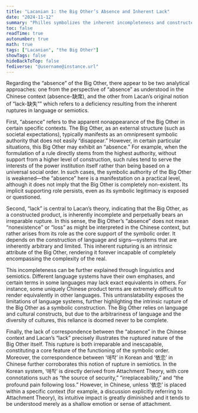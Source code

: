 ```yaml
---
title: "Lacanian 1: the Big Other’s Absence and Inherent Lack"
date: "2024-11-12"
summary: "Philles symbolizes the inherent incompleteness and constructed nature of the Big Other, highlighting both its apparent absence and intrinsic lack."
toc: false
readTime: true
autonumber: true
math: true
tags: ["Lacanian", "the Big Other"]
showTags: false
hideBackToTop: false
fediverse: "@username@instance.url"
---
```


Regarding the “absence” of the Big Other, there appear to be two analytical approaches: one from the perspective of “absence” as understood in the Chinese context (absence-缺席), and the other from Lacan’s original notion of “lack-缺失”” which refers to a deficiency resulting from the inherent ruptures in language or semiotics.

First, “absence” refers to the apparent nonappearance of the Big Other in certain specific contexts. The Big Other, as an external structure (such as societal expectations), typically manifests as an omnipresent symbolic authority that does not easily “disappear.” However, in certain particular situations, this Big Other may exhibit an “absence.” For example, when the formulation of a rule directly stems from the highest authority, without support from a higher level of construction, such rules tend to serve the interests of the power institution itself rather than being based on a universal social order. In such cases, the symbolic authority of the Big Other is weakened—the “absence” here is a manifestation on a practical level, although it does not imply that the Big Other is completely non-existent. Its implicit supporting role persists, even as its symbolic legitimacy is exposed or questioned.

Second, “lack” is central to Lacan’s theory, indicating that the Big Other, as a constructed product, is inherently incomplete and perpetually bears an irreparable rupture. In this sense, the Big Other’s “absence” does not mean “nonexistence” or “loss” as might be interpreted in the Chinese context, but rather arises from its role as the core support of the symbolic order. It depends on the construction of language and signs—systems that are inherently arbitrary and limited. This inherent rupturing is an intrinsic attribute of the Big Other, rendering it forever incapable of completely encompassing the complexity of the real.

This incompleteness can be further explained through linguistics and semiotics. Different language systems have their own emphases, and certain terms in some languages may lack exact equivalents in others. For instance, some uniquely Chinese product terms are extremely difficult to render equivalently in other languages. This untranslatability exposes the limitations of language systems, further highlighting the intrinsic rupture of the Big Other as a symbolic construction. The Big Other relies on language and cultural constructs, but due to the arbitrariness of language and the diversity of cultures, this reliance is doomed never to be complete.

Finally, the lack of correspondence between the “absence” in the Chinese context and Lacan’s “lack” precisely illustrates the ruptured nature of the Big Other itself. This rupture is both irreparable and inescapable, constituting a core feature of the functioning of the symbolic order. Moreover, the correspondence between ‘애착’ in Korean and ‘依恋’ in Chinese further corroborates this notion of rupture in semiotics. In the Korean system, ‘애착’ is directly derived from Attachment Theory, with core connotations such as “the source of security,” “irreplaceability,” and “the profound pain following loss.” However, in Chinese, unless ‘依恋’ is placed within a specific context (for example, a discussion explicitly referring to Attachment Theory), its intuitive impact is greatly diminished and it tends to be understood merely as a shallow emotion or sense of attachment.